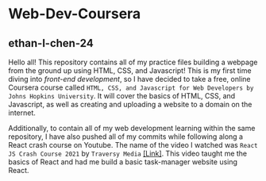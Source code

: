 # Web-Dev-Coursera
## ethan-l-chen-24

Hello all! This repository contains all of my practice files building a webpage from the ground up using HTML, CSS, and Javascript! 
This is my first time diving into _front-end development_, so I have decided to take a free, online Coursera course called `HTML, CSS, and Javascript for Web Developers
by Johns Hopkins University`.
It will cover the basics of HTML, CSS, and Javascript, as well as creating and uploading a website to a domain on the internet.

Additionally, to contain all of my web development learning within the same repository, I have also pushed all of my commits while following along a React crash course on Youtube. The name of the video I watched was `React JS Crash Course 2021` by `Traversy Media` <a href="https://www.youtube.com/watch?v=w7ejDZ8SWv8&t=1224s" title="Video">[Link]<a>. This video taught me the basics of React and had me build a basic task-manager website using React.
